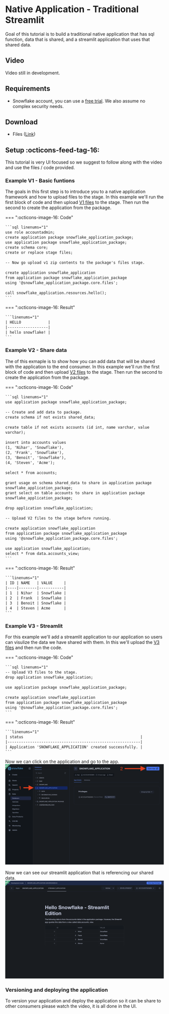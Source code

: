 # Native Application - Traditional Streamlit
Goal of this tutorial is to build a traditional native application that has sql function, data that is shared, and a streamlit application that uses that shared data.

## Video
Video still in development.

## Requirements
- Snowflake account, you can use a [free trial](https://signup.snowflake.com/). We also assume no complex security needs.

## Download
- Files ([Link](https://sfc-gh-dwilczak.github.io/tutorials/apps/native/traditional/files/code.zip))

## Setup :octicons-feed-tag-16:
This tutorial is very UI focused so we suggest to follow along with the video and use the files / code provided. 

### Example V1 - Basic funtions
The goals in this first step is to introduce you to a native application framework and how to upload files to the stage. In this example we'll run the first block of code and then upload [V1 files](https://sfc-gh-dwilczak.github.io/tutorials/apps/native/traditional/#download) to the stage. Then run the second to create the application from the package.

=== ":octicons-image-16: Code"

    ```sql linenums="1"
    use role accountadmin;
    create application package snowflake_application_package;
    use application package snowflake_application_package;
    create schema core;
    create or replace stage files;

    -- Now go upload v1 zip contents to the package's files stage.

    create application snowflake_application
    from application package snowflake_application_package
    using '@snowflake_application_package.core.files';

    call snowflake_application.resources.hello();
    ```

=== ":octicons-image-16: Result"

    ```linenums="1"
    | HELLO            |
    |------------------|
    | hello snowflake! |
    ```


###  Example V2 - Share data
The of this exmaple is to show how you can add data that will be shared with the application to the end consumer. In this example we'll run the first block of code and then upload [V2 files](https://sfc-gh-dwilczak.github.io/tutorials/apps/native/traditional/#download) to the stage. Then run the second to create the application from the package.

=== ":octicons-image-16: Code"

    ```sql linenums="1"
    use application package snowflake_application_package;

    -- Create and add data to package.
    create schema if not exists shared_data;

    create table if not exists accounts (id int, name varchar, value varchar);

    insert into accounts values
    (1, 'Nihar', 'Snowflake'),
    (2, 'Frank', 'Snowflake'),
    (3, 'Benoit', 'Snowflake'),
    (4, 'Steven', 'Acme');

    select * from accounts;

    grant usage on schema shared_data to share in application package snowflake_application_package;
    grant select on table accounts to share in application package snowflake_application_package;

    drop application snowflake_application;

    -- Upload V2 files to the stage before running.

    create application snowflake_application
    from application package snowflake_application_package
    using '@snowflake_application_package.core.files';

    use application snowflake_application;
    select * from data.accounts_view;
    ```

=== ":octicons-image-16: Result"

    ```linenums="1"
    | ID | NAME   | VALUE     |
    |----|--------|-----------|
    | 1  | Nihar  | Snowflake |
    | 2  | Frank  | Snowflake |
    | 3  | Benoit | Snowflake |
    | 4  | Steven | Acme      |
    ```

###  Example V3 - Streamlit 
For this example we'll add a streamlit application to our application so users can visulize the data we have shared with them. In this we'll upload the [V3 files](https://sfc-gh-dwilczak.github.io/tutorials/apps/native/traditional/#download) and then run the code.

=== ":octicons-image-16: Code"

    ```sql linenums="1"
    -- Upload V3 files to the stage.
    drop application snowflake_application;

    use application package snowflake_application_package;

    create application snowflake_application
    from application package snowflake_application_package
    using '@snowflake_application_package.core.files';
    ```

=== ":octicons-image-16: Result"

    ```linenums="1"
    | status                                                    |
    |-----------------------------------------------------------|
    | Application 'SNOWFLAKE_APPLICATION' created successfully. |
    ```

Now we can click on the application and go to the app.
![Navigate to application](images/01.png)

Now we can see our streamlit application that is referencing our shared data.
![Streamlit applicaiton](images/02.png)

### Versioning and deploying the application
To version your application and deploy the application so it can be share to other consumers please watch the video, it is all done in the UI.